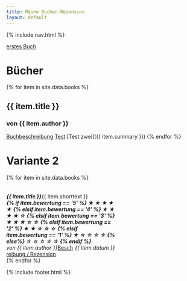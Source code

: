 ```yaml
---
title: Meine Bücher-Rezension
layout: default
---
```

{% include nav.html %}

[erstes Buch](_includes/buch_eins.md)
# Bücher
{% for item in site.data.books %}
## {{ item.title }}
### von **{{ item.author }}**
<a href="{{ item.summary }}">Buchbeschreibung</a>
[Test](buch_eins.md)
[Test zwei]({{ item.summary }})
{% endfor %}

# Variante 2
<div class="row row-cols-1 row-cols-md-4 g-4">
{% for item in site.data.books %}
<div class="col">
    <div class="card shadow-lg p-3 mb-5 bg-body rounded" style="width: 18rem;">
      <div class="card-body">
        <h5 class="card-title">
            <span style="float: left;">{{ item.title }}</span>
            <span class="badge bg-dark" style="float: right;">
{% if item.bewertung == '5' %}
&#9733; &#9733; &#9733; &#9733; &#9733;
{% elsif item.bewertung == '4' %}
&#9733; &#9733; &#9733; &#9733; &#9734;
{% elsif item.bewertung == '3' %}
&#9733; &#9733; &#9733; &#9734; &#9734;
{% elsif item.bewertung == '2' %}
&#9733; &#9733; &#9734; &#9734; &#9734;
{% elsif item.bewertung == '1' %}
&#9733; &#9734; &#9734; &#9734; &#9734;
{% else%}
&#9734; &#9734; &#9734; &#9734; &#9734;
{% endif %}
            </span> 
        </h5>
        <h6 class="card-subtitle mb-2 text-muted">
            <span style="float: left;">von {{ item.author }}</span> <span style="float: right;"> {{ item.datum }}</span>
        </h6>
        <p class="card-text">{{ item.shorttext }}</p>
        <a href="{{ item.link }}" class="btn btn-primary">Beschreibung / Rezension</a>
      </div>
    </div>
</div>
{% endfor %}
</div>

{% include footer.html %}